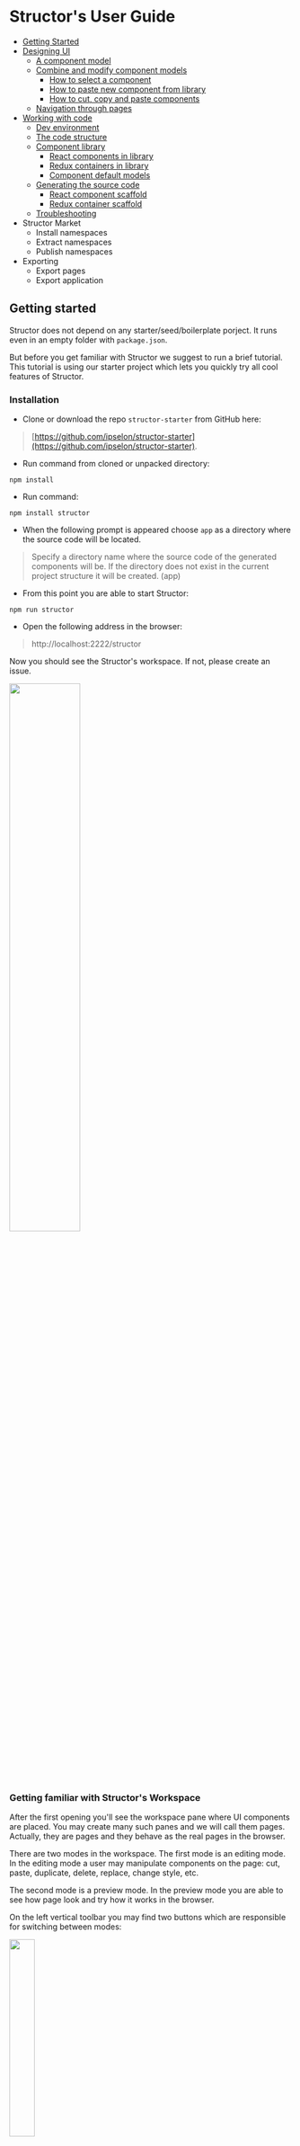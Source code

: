 # Structor's User Guide

* [Getting Started](https://github.com/ipselon/structor/blob/master/docs#getting-started)
* [Designing UI](https://github.com/ipselon/structor/blob/master/docs/designing-ui.md#designing-ui)
    * [A component model](https://github.com/ipselon/structor/blob/master/docs/designing-ui.md#a-component-model)
    * [Combine and modify component models](https://github.com/ipselon/structor/blob/master/docs/designing-ui.md#combine-and-modify-component-models)
       * [How to select a component](https://github.com/ipselon/structor/blob/master/docs/designing-ui.md#how-to-select-a-component)
       * [How to paste new component from library](https://github.com/ipselon/structor/blob/master/docs/designing-ui.md#how-to-paste-new-component-from-library)
       * [How to cut, copy and paste components](https://github.com/ipselon/structor/blob/master/docs/designing-ui.md#how-to-cut-copy-and-paste-components)
    * [Navigation through pages](https://github.com/ipselon/structor/blob/master/docs/designing-ui.md#navigation-through-pages)
* [Working with code](https://github.com/ipselon/structor/blob/master/docs/working-with-code.md#working-with-code)
    * [Dev environment](https://github.com/ipselon/structor/blob/master/docs/working-with-code.md#dev-environment)
    * [The code structure](https://github.com/ipselon/structor/blob/master/docs/working-with-code.md#the-code-structure)
    * [Component library](https://github.com/ipselon/structor/blob/master/docs/working-with-code.md#component-library)
       * [React components in library](https://github.com/ipselon/structor/blob/master/docs/working-with-code.md#react-components-in-library)
       * [Redux containers in library](https://github.com/ipselon/structor/blob/master/docs/working-with-code.md#redux-containers-in-library)
       * [Component default models](https://github.com/ipselon/structor/blob/master/docs/working-with-code.md#component-default-models)
    * [Generating the source code](https://github.com/ipselon/structor/blob/master/docs/working-with-code.md#generating-the-source-code)
       * [React component scaffold](https://github.com/ipselon/structor/blob/master/docs/working-with-code.md#react-component-scaffold)
       * [Redux container scaffold](https://github.com/ipselon/structor/blob/master/docs/working-with-code.md#redux-container-scaffold)
    * [Troubleshooting](https://github.com/ipselon/structor/blob/master/docs/working-with-code.md#troubleshooting)
* Structor Market
    * Install namespaces
    * Extract namespaces
    * Publish namespaces
* Exporting
    * Export pages
    * Export application

## Getting started

Structor does not depend on any starter/seed/boilerplate porject. It runs even in an empty folder with `package.json`.

But before you get familiar with Structor we suggest to run a brief tutorial. This tutorial is using our starter project which lets you quickly try all cool features of Structor.

### Installation

* Clone or download the repo `structor-starter` from GitHub here: 

> [https://github.com/ipselon/structor-starter](https://github.com/ipselon/structor-starter).

* Run command from cloned or unpacked directory:
```
npm install
```
* Run command:
```
npm install structor
```
* When the following prompt is appeared choose `app` as a directory where the source code will be located.
> Specify a directory name where the source code of the generated components will be.
 If the directory does not exist in the current project structure it will be created.
 (app)
 
* From this point you are able to start Structor:
```
npm run structor
```

* Open the following address in the browser:

> http://localhost:2222/structor

Now you should see the Structor's workspace. If not, please create an issue.

<p align="left">
  <img width="50%" src="https://raw.githubusercontent.com/ipselon/structor/master/docs/img/structor-workspace-first-opening.png" />
</p>

### Getting familiar with Structor's Workspace

After the first opening you'll see the workspace pane where UI components are placed. You may create many such panes and we will call them pages. Actually, they are pages and they behave as the real pages in the browser.

There are two modes in the workspace. The first mode is an editing mode. In the editing mode a user may manipulate components on the page: cut, paste, duplicate, delete, replace, change style, etc. 

The second mode is a preview mode. In the preview mode you are able to see how page look and try how it works in the browser.

On the left vertical toolbar you may find two buttons which are responsible for switching between modes:

<p align="left">
  <img width="30%" src="https://raw.githubusercontent.com/ipselon/structor/master/docs/img/structor-workspace-mode-switch-btns.png" />
</p>

On this stage of the tutorial the current page is in the edit mode.

On a separate note, we should understand what is a component and component model in terms of the Structor's workspace. The page in the workspace consists of multiple React components which are described in JSON format with a simple tree structure. Consequently, we may tell that a page model (tree) includes many components' models (leaves and branches).

```json5
01  "type": "Panel",
02  "children": [
03      {
04        "type": "Input",
05        "props": {
06          "type": "text",
07          "hasFeedback": true,
08          "placeholder": "Enter value",
09          "label": "Label for input"
10        }
11      },
12      {
13        "type": "Button",
14        "props": {
15          "bsStyle": "default"
16        },
17        "children": [
18          {
19            "type": "span",
20            "text": "Default"
21          }
22        ]
23      }
24  ]
```

The ***type*** field tells which React component should be rendered. In line `01` of the model we can see that type has a value of ***Panel***. ***Panel*** is a one of the components in the application source code.

**It means that you are able to select and manipulate only the components which are described in page's model. Shortly speaking, you can not select a component or element which is in the React component source code**

Let's start to compose something interesting. If you didn't select some component on the page yet, please do this by clicking on the text element right in the center of the current page.

<p align="left">
  <img width="50%" src="https://raw.githubusercontent.com/ipselon/structor/master/docs/img/structor-workspace-selected-component.png" />
</p>

As usual we are not able to precisely select something on the Web page by simple clicking on a sibling area. That is why Structor presents a few ways to adjust the selection.

The firs way is to use a breadcrumbs control in the top toolbar of the workspace. The breadcrumbs control lets you see the path in the page model to the selected component. Also it allows you to select another component from this path by clicking on a path's node. In order to simplify understanding which component on the page corresponds to the node you are going to select, the corresponded component will be highlighted on the page once you hover over the path's node.

<p align="left">
  <img width="30%" src="https://raw.githubusercontent.com/ipselon/structor/master/docs/img/structor-workspace-breadcrumbs-control.png" />
</p>

> BTW, when you hovering over the page you may see highlignted borders of the components, that greatly simplify the component hunting on the page.

Also, there is a commonly used way to see the page structure in Structor. There is a bottom panel with a tree view representation of the page model. You can select components in the treeview as well as in the breadcrumbs control. Please find a button on the left vertical toolbar and switch it on:

<p align="left">
  <img width="50%" src="https://raw.githubusercontent.com/ipselon/structor/master/docs/img/structor-workspace-bottom-treeview.png" />
</p>

Now please select `h3` element on the page. We are going to replace this component with a simple HTML `div`. 

There are also a couple ways to add new component on the page. One way is to pick up needed component in a library panel. Click on the button with plus icon on the vertical left toolbar to see the library panel:

<p align="left">
  <img width="50%" src="https://raw.githubusercontent.com/ipselon/structor/master/docs/img/structor-workspace-library-panel.png" />
</p>

The current version of Structor ships with a couple of React components and with many HTML elements in its library. Open `HTML` group in the library panel and find `div` item in the list. Then just click on it - you'll see the green message which tells that `div` component was copied into a clipboard.

The clipboard is a buffer which may temporary hold one or many components (please find about multiple selection in [Multiple Selection] section) until you clear the clipboard.

> As you can see, we are using a _Copy & Paste_ approach instead of a _Drag and Drop_ as many other similar tools do.

Having copied `div` into the clipboard we can replace `h3` with the clipboard by clicking on `Replace` button. Click on one of the following `Replace` buttons on the workspace:

<p align="left">
  <img width="20%" src="https://raw.githubusercontent.com/ipselon/structor/master/docs/img/structor-workspace-replace-btn-component.png" />
</p>
<br/>
<p align="left">
  <img width="20%" src="https://raw.githubusercontent.com/ipselon/structor/master/docs/img/structor-workspace-replace-btn-toolbar.png" />
</p>
<br/>
<p align="left">
  <img width="20%" src="https://raw.githubusercontent.com/ipselon/structor/master/docs/img/structor-workspace-replace-btn-treeview.png" />
</p>

Keep `div` component selected. Now we try to change style of this `div`. We will use a quick style panel to make it faster. However, there is a way to change JSON component's model through the component editor.

Click on the button with brush icon on the left vertical toolbar. It opens a rightside panel with quick CSS styles which may be applied to the selected component's model. Set the following styles:
* __Layout__ `display: flex`, `flexDirection: row`, `justifyContent: center`
* __Box Model__ `padding: 1em`

<p align="left">
  <img width="70%" src="https://raw.githubusercontent.com/ipselon/structor/master/docs/img/structor-workspace-quickstyle-panel.png" />
</p>

Now we will replace `span` element inside of the `div` by a tuple of components nested in each other. Clear the clipboard by clicking on `New in clibpoard` label.

<p align="left">
  <img width="30%" src="https://raw.githubusercontent.com/ipselon/structor/master/docs/img/structor-workspace-clear-clipboard.png" />
</p>

Be sure that clipboard is empty, then select `span` inside of the `div` and click on `Replace` button. We'll see a dialog where we can type a name of component from the library which will be placed insead of `span`. Additionaly, we can type a series of components delimited by dot that lets us add multiple components nested in each other.

Type two `div` components: `div`.`div` and submit action.

<p align="left">
  <img width="40%" src="https://raw.githubusercontent.com/ipselon/structor/master/docs/img/structor-workspace-tuple-inserting.png" />
</p>

As we may see, we have a hierarchy of 3 nested divs. You can easily check it out on the bottom panel in treeview.

Select the innermost `div` and click on the circle button with plus sign on it underneath of the selected component:

<p align="left">
  <img width="20%" src="https://raw.githubusercontent.com/ipselon/structor/master/docs/img/structor-workspace-insert-after-btn.png" />
</p>

This action appends a new component after the selected one. Type `button` name in the insertion dialog, and after `button` is appended set its style to `padding: 1em`.

Then we have to change the texts of `span` and `button`. Open the bottom treeview panel, and just click on the text - it allows to change text right in the place:

<p align="left">
  <img width="50%" src="https://raw.githubusercontent.com/ipselon/structor/master/docs/img/structor-workspace-change-text-inplace.png" />
</p>

Change `span` text to "Count: 0", and `button` text to "Increase count". As the result of our manipulation the following composition should be:

<p align="left">
  <img width="70%" src="https://raw.githubusercontent.com/ipselon/structor/master/docs/img/structor-workspace-result-composition.png" />
</p>

On the current stage of this tutorial we already learned:
* What are page and component models in terms of Structor
* How to view and navigate the component hierarhy in different ways
* How to add new components on the page using the library panel and clipboard
* How to add new components on the page using the quick insertion dialog
* How to change a component's model style using the quick style panel

In the next stages of the tutorial we will learn how to generate a scaffold for new React component. And how to export pages and build a Web App.

### Generating React components

Structor ships with a couple source code generators for React component scaffolds. We are not going to discuss here how it works and how it can be customized. So, please keep in mind that any scaffold template may be changed to fit your requirements easily.

Now we are going to generate a scaffold for simple React component which will have equal look and feel as our composition which we made above.

Select the topmost `div` in the hierarchy of the current page, and click `Generate Component` button on the top toolbar of the workspace.

<p align="left">
  <img width="50%" src="https://raw.githubusercontent.com/ipselon/structor/master/docs/img/generators-generate-component-btn.png" />
</p>

We will see a start page of the generator wizard, where we have to choose what component we want to generate.

<p align="left">
  <img width="50%" src="https://raw.githubusercontent.com/ipselon/structor/master/docs/img/generators-list.png" />
</p>

Here we run `react-component` generator. The next step requires to enter a name of new component and/or a namespace for component.

<p align="left">
  <img width="50%" src="https://raw.githubusercontent.com/ipselon/structor/master/docs/img/generators-enter-name.png" />
</p>

On this note we should step aside a bit and try to understand what the source code and its structure we will have after generation. The only requirement from Structor is to use a certain type of the source code structure. We will discuss the structure and motives to use it in the guide's chapters. But on this step please keep in mind the following structure of components possible to use with Structor:

```
<APP_DIR>
    components/
        <COMPONENT_NAME>
            index.js - React component
    containers/
        <CONTAINER_NAME>
            index.js - Redux container
            actions.js
            constants.js
            reducer.js
            sagas.js
            selectors.js
    modules/
        <NAMESPACE_NAME>/
            components/
                <COMPONENT_NAME>
                    index.js - React component
            containers/
                <CONTAINER_NAME>
                    index.js - Redux container
                    actions.js
                    constants.js
                    reducer.js
                    sagas.js
                    selectors.js
            index.js - components and containers index
            reducer.js - composition of containers' reducers
            sagas.js - composition of containers' sagas
```

> As far as Stuctor may manipulate a significant amount of the components they may have conflicting names (equal names), to avoid this situation we are using namespaces. More about motives to use `modules` structure along with `components` and `containers` please read here: [Additional Guidelines For (Redux) Project Structure](https://jaysoo.ca/2016/12/12/additional-guidelines-for-project-structure/#what-to-do-with-common-components)

Enter `Counter` as a new name of React component, and enter `Tutorial` as a namespace. We are going to create a new namespace with `Counter` component. Although we can create a component without any namespace and place it just in `components` folder, but we should create the namespace in order to learn how to extract and install namespaces using Structor.

Next step gives us options for a few variants of the future scaffold. We are leaving all options as they are and proceeding to the next step.

Here is a preview of the generated source code.

<p align="left">
  <img width="70%" src="https://raw.githubusercontent.com/ipselon/structor/master/docs/img/generators-source-review.png" />
</p>

Click to install the source code. After the Webpack compiler finished switch to the preview mode and try to click on the `Increase counter` button. The counter will not be increased. That is why we need to change the source code to make it something valuable.

Open `index.js` file in the directory:
```
<PROJECT_DIR>/app/modules/Tutorial/components/Counter
```

And replace generated code with the following example (you may do your changes as well). Also, please observe that your changes are applied in the preview page almost immediatelly.

```javascript
/**
 *
 * Counter
 *
 */

import React, { Component, PropTypes } from 'react';

class Counter extends Component { // eslint-disable-line react/prefer-stateless-function

  constructor(props) {
    super(props);
    this.state = {
      counterValue: 0,
    };
  }

  handleIncrease = (e) => {
    e.stopPropagation();
    e.preventDefault();
    this.setState({counterValue: this.state.counterValue + 1});
  };

  render() {
    const {counterValue} = this.state; // eslint-disable-line
    return (
      <div style={{ padding: '1em', flexDirection: 'row', justifyContent: 'center', display: 'flex' }}>
        <div>
          <div>
            <span>Count: {counterValue}</span>
          </div>
          <button
            style={{ padding: '1em' }}
            onClick={this.handleIncrease}
          >
            <span>Increase count</span>
          </button>
        </div>
      </div>
      ); // eslint-disable-line
  }
}

export default Counter;
```

Now clicking on the button will increase the counter value.

<p align="left">
  <img width="50%" src="https://raw.githubusercontent.com/ipselon/structor/master/docs/img/generators-component-preview.png" />
</p>

On this stage we learned:
* What the source code structure is used by Structor
* How to generate the source code of simple React component
* Hot reloading is working in the Structor workspace for any mode

Here we are ready to learn how to export the workspace pages and build an application in Structor Starter App.

### Exporting pages and building App

This step is not necessary to the projects which have own building process and requre to add components manually into appliation pages. Structor Starter App does not have a sophisticated app building process in terms of granularity, optimisation, etc. This step is mostly for the learning purpose. But it greatly helps to generate the pages for Web Application which may be constantly changed in the Structor workspace.

Click on the button with book icon on on the left vertical toolbar. This will show us a list of available pages. We were not discussing how pages can be created in Structor because this is a pretty simple action. 

In the top of the list we may see two buttons: `Export Pages` and `Export App`. `Export Pages` responsible for generating the source code for selected pages. And `Export App` button generates not only the pages' source code, but also the source code for entry point in terms of Webpack compiler.

<p align="left">
  <img width="50%" src="https://raw.githubusercontent.com/ipselon/structor/master/docs/img/export-page-list-panel.png" />
</p>

As far as we are going to build application, we are choosing `Export App`. The modal dialog will worn us about what files will be generated and if there are some existing they will be rewritten.

After we saw a green message about a successfull exporting, we may find new folder `<APP_DIR>/routes` along with other files for React/Redux application. Please find the compiled bundle of the application in `<PROJECT_DIR>/build` directory.

Go to the terminal and run following command:
```
npm run start:production
```

This command initiates a building process of our application and starts an Express server instance on `3000` port. After the server is started we may open `http://localhost:3000` address in our browser.

On this stage we learned:
* How to export pages and generate the files for building an app

In the next stage we are going to learn how to extract the source code of namespaces as sharable Structor namespaces lib. And how to install such libs from Structor Market or from a local directory.

...


